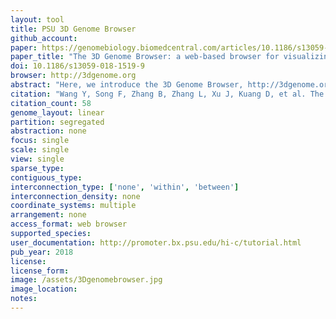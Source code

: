 ```yaml
---
layout: tool 
title: PSU 3D Genome Browser
github_account: 
paper: https://genomebiology.biomedcentral.com/articles/10.1186/s13059-018-1519-9
paper_title: "The 3D Genome Browser: a web-based browser for visualizing 3D genome organization and long-range chromatin interactions"
doi: 10.1186/s13059-018-1519-9
browser: http://3dgenome.org
abstract: "Here, we introduce the 3D Genome Browser, http://3dgenome.org , which allows users to conveniently explore both their own and over 300 publicly available chromatin interaction data of different types. We design a new binary data format for Hi-C data that reduces the file size by at least a magnitude and allows users to visualize chromatin interactions over millions of base pairs within seconds. Our browser provides multiple methods linking distal cis-regulatory elements with their potential target genes. Users can seamlessly integrate thousands of other omics data to gain a comprehensive view of both regulatory landscape and 3D genome structure."
citation: "Wang Y, Song F, Zhang B, Zhang L, Xu J, Kuang D, et al. The 3D Genome Browser: a web-based browser for visualizing 3D genome organization and long-range chromatin interactions. Genome Biol. genomebiology.biomedcentral.com; 2018;19: 151."
citation_count: 58
genome_layout: linear
partition: segregated
abstraction: none
focus: single
scale: single
view: single
sparse_type: 
contiguous_type: 
interconnection_type: ['none', 'within', 'between']
interconnection_density: none
coordinate_systems: multiple
arrangement: none
access_format: web browser
supported_species: 
user_documentation: http://promoter.bx.psu.edu/hi-c/tutorial.html
pub_year: 2018
license: 
license_form: 
image: /assets/3Dgenomebrowser.jpg
image_location: 
notes: 
---
```

